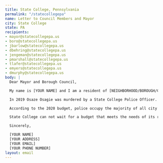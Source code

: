 ```yaml
---
title: State College, Pennsylvania
permalink: "/statecollegepa"
name: Letter to Council Members and Mayor
city: State College
state: PA
recipients:
- mayor@statecollegepa.us
- boro@statecollegepa.us
- jbarlow@statecollegepa.us
- dbehring@statecollegepa.us
- jengeman@statecollegepa.us
- pmarshall@statecollegepa.us
- tlafer@statecollegepa.us
- emyers@statecollegepa.us
- dmurphy@statecollegepa.us
body: |
  Dear Mayor and Borough Council,

  My name is [YOUR NAME] and I am a resident of [NEIGHBORHOOD/BOROUGH/CITY]. I am writing to ask you to defund the State College Police department.

  In 2019 Osaze Osagie was murdered by a State College Police Officer. Osaze's murder was deemed "justified" by the DA, but no citizen should be killed by their city. This use of public funds to kill is unacceptable.

  According to the 2020 budget, police occupy the majority of all city general fund expenditures. At 38.3%, this over shadows every other public project. The funding used on the police department must be reallocated to useful social programs which help people, such as Osaze who was in a state of mental distress, rather than on the use of force to end lives. We must invest in housing, jobs, youth programs, restorative justice, and mental health workers to keep the community safe

  State College can not wait for a budget that meets the needs of its residents. The only way to achieve this is to take immediate steps to defund the State College Police Department.

  Sincerely,

  [YOUR NAME]
  [YOUR ADDRESS]
  [YOUR EMAIL]
  [YOUR PHONE NUMBER]
layout: email
---
```


